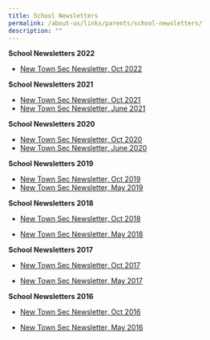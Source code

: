 ```yaml
---
title: School Newsletters
permalink: /about-us/links/parents/school-newsletters/
description: ""
---
```

**School Newsletters 2022**

*   [New Town Sec Newsletter, Oct 2022](/files/NTSS%20NL_22%20Oct%206%20final.pdf)

**School Newsletters 2021**  

*   [New Town Sec Newsletter, Oct 2021](/files/New%20Town%20Sec_NL_Oct%202021.pdf)
*   [New Town Sec Newsletter, June 2021](/files/New%20Town%20Sec_NL_June21.pdf)

**School Newsletters 2020**  

*   [New Town Sec Newsletter, Oct 2020](/files/Newsletter%20Oct%202020.pdf)
*   [New Town Sec Newsletter, June 2020](/files/Newsletter%20Jun20%20(Final%204Jun%2020).pdf)

**School Newsletters 2019**  

*   [New Town Sec Newsletter, Oct 2019](/files/New%20Town%20Sec_NL_Oct2019.pdf) 
*   [New Town Sec Newsletter, May 2019](/files/New%20Town%20Sec_NL_May2019.pdf) 


**School Newsletters 2018**  

*   [New Town Sec Newsletter, Oct 2018](https://newtownsec-moe-edu-sg-admin.cwp.sg/qql/slot/u174/About%20Us/Links/Parents/2018-Edition-2_Oct.pdf)  
    
*   [New Town Sec Newsletter, May 2018](https://newtownsec.moe.edu.sg/qql/slot/u174/About%20Us/Links/Parents/2018-Edition-1_May.pdf)

  

**School Newsletters 2017** 

  

*   [New Town Sec Newsletter, Oct 2017](https://newtownsec-moe-edu-sg-admin.cwp.sg/qql/slot/u174/About%20Us/Links/Parents/2017-Edition-2_Oct.pdf)  
    
*   [New Town Sec Newsletter, May 2017](https://newtownsec.moe.edu.sg/qql/slot/u174/About%20Us/Links/Parents/2017-Edition-1_May.pdf)

  

**School Newsletters 2016**

  

*   [New Town Sec Newsletter, Oct 2016](/files/2016-Edition-2_Oct.pdf)  
    
*   [New Town Sec Newsletter, May 2016](/files/2016-Edition-1_May.pdf)